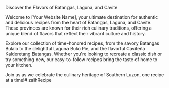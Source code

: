 Discover the Flavors of Batangas, Laguna, and Cavite

Welcome to [Your Website Name], your ultimate destination for authentic and delicious recipes from the heart of Batangas, Laguna, and Cavite. These provinces are known for their rich culinary traditions, offering a unique blend of flavors that reflect their vibrant culture and history.

Explore our collection of time-honored recipes, from the savory Batangas Bulalo to the delightful Laguna Buko Pie, and the flavorful Caviteña Kalderetang Batangas. Whether you're looking to recreate a classic dish or try something new, our easy-to-follow recipes bring the taste of home to your kitchen.

Join us as we celebrate the culinary heritage of Southern Luzon, one recipe at a time!# zaihRecipe

